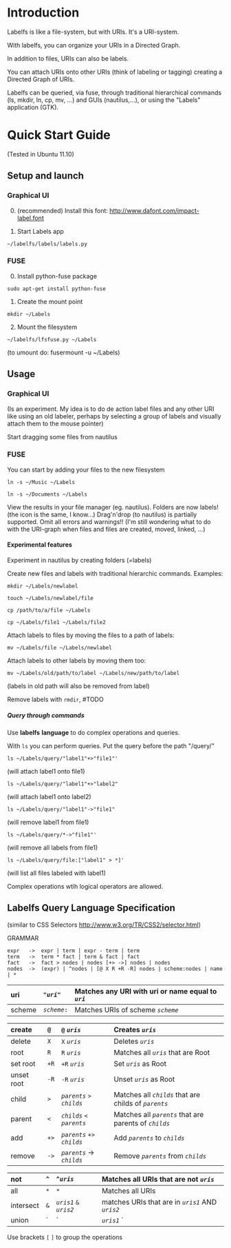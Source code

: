 # Introduction #

Labelfs is like a file-system, but with URIs. It's a URI-system.

With labelfs, you can organize your URIs in a Directed Graph.

In addition to files, URIs can also be labels.

You can attach URIs onto other URIs (think of labeling or tagging) creating a Directed Graph of URIs.

Labelfs can be queried, via fuse, through traditional hierarchical commands (ls, mkdir, ln, cp, mv, ...) and GUIs (nautilus,...), or using the "Labels" application (GTK).


# Quick Start Guide #

(Tested in Ubuntu 11.10)

## Setup and launch ##

### Graphical UI ###

0. (recommended) Install this font: http://www.dafont.com/impact-label.font

1. Start Labels app
```
~/labelfs/labels/labels.py
```

### FUSE ###

0. Install python-fuse package

```
sudo apt-get install python-fuse
```

1. Create the mount point

```
mkdir ~/Labels
```

2. Mount the filesystem

```
~/labelfs/lfsfuse.py ~/Labels
```

(to umount do: fusermount -u ~/Labels)


## Usage ##

### Graphical UI ###

(Is an experiment. My idea is to do de action label files and any other URI like using an old labeler, perhaps by selecting a group of labels and visually attach them to the mouse pointer)

Start dragging some files from nautilus

### FUSE ###

You can start by adding your files to the new filesystem

```
ln -s ~/Music ~/Labels
```

```
ln -s ~/Documents ~/Labels
```

View the results in your file manager (eg. nautilus).
Folders are now labels! (the icon is the same, I know...)
Drag'n'drop (to nautilus) is partially supported. Omit all errors and warnings!! (I'm still wondering what to do with the URI-graph when files and files are created, moved, linked, ...)

#### Experimental features ####

Experiment in nautilus by creating folders (=labels)

Create new files and labels with traditional hierarchic commands.
Examples:

```
mkdir ~/Labels/newlabel
```

```
touch ~/Labels/newlabel/file
```

```
cp /path/to/a/file ~/Labels
```

```
cp ~/Labels/file1 ~/Labels/file2
```

Attach labels to files by moving the files to a path of labels:

```
mv ~/Labels/file ~/Labels/newlabel
```

Attach labels to other labels by moving them too:

```
mv ~/Labels/old/path/to/label ~/Labels/new/path/to/label
```

(labels in old path will also be removed from label)

Remove labels with `rmdir`, #TODO

##### Query through commands #####

Use **labelfs** **language** to do complex operations and queries.

With `ls` you can perform queries. Put the query before the path "/query/"


```
ls ~/Labels/query/"label1"+>"file1"'
```

(will attach label1 onto file1)

```
ls ~/Labels/query/"label1"+>"label2"
```

(will attach label1 onto label2)

```
ls ~/Labels/query/"label1"->"file1"
```

(will remove label1 from file1)

```
ls ~/Labels/query/*->"file1"'
```

(will remove all labels from file1)

```
ls ~/Labels/query/file:["label1" > *]'
```

(will list all files labeled with label1)

Complex operations wtih logical operators are allowed.

## Labelfs Query Language Specification ##

(similar to CSS Selectors http://www.w3.org/TR/CSS2/selector.html)

GRAMMAR
```
expr   ->  expr | term | expr - term | term
term   ->  term * fact | term & fact | fact
fact   ->  fact > nodes | nodes [+> ->] nodes | nodes
nodes  ->  (expr) | ^nodes | [@ X R +R -R] nodes | scheme:nodes | name | *
```

|uri|`"`_`uri`_`"`|Matches any URI with uri or name equal to _`uri`_|
|:--|:------------|:------------------------------------------------|
|scheme|_`scheme`_`:`|Matches URIs of scheme _`scheme`_|

|create|`@`|`@` _`uris`_|Creates _`uris`_|
|:-----|:--|:-----------|:---------------|
|delete|`X`|`X` _`uris`_|Deletes _`uris`_|
|root|`R`|`R` _`uris`_|Matches all _`uris`_ that are Root|
|set root|`+R`|`+R` _`uris`_|Set _`uris`_ as Root|
|unset root|`-R`|`-R` _`uris`_|Unset _`uris`_ as Root|
|child|`>`|_`parents`_ `>` _`childs`_|Matches all _`childs`_ that are childs of _`parents`_|
|parent|`<`|_`childs`_ `<` _`parents`_|Matches all _`parents`_ that are parents of _`childs`_|
|add|`+>`|_`parents`_ `+>` _`childs`_|Add _`parents`_ to _`childs`_|
|remove|`->`|_`parents`_ -> _`childs`_|Remove _`parents`_ from _`childs`_|

|not|`^`|`^`_`uris`_|Matches all URIs that are not _`uris`_|
|:--|:--|:----------|:-------------------------------------|
|all|`*`|`*`|Matches all URIs|
|intersect|`&`|_`uris1`_ `&` _`uris2`_|matches URIs that are in _`uris1`_ AND _`uris2`_|
|union| `|` |_`uris1`_ `|` _`uris2`_|matches URIs that are in _`uris1`_ OR _`uris2`_|

Use brackets `[`  `]` to group the operations